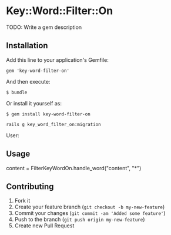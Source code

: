 # Key::Word::Filter::On

TODO: Write a gem description

## Installation

Add this line to your application's Gemfile:

    gem 'key-word-filter-on'

And then execute:

    $ bundle

Or install it yourself as:

    $ gem install key-word-filter-on

    rails g key_word_filter_on:migration

User:


## Usage

 content = FilterKeyWordOn.handle_word("content", "*")




## Contributing

1. Fork it
2. Create your feature branch (`git checkout -b my-new-feature`)
3. Commit your changes (`git commit -am 'Added some feature'`)
4. Push to the branch (`git push origin my-new-feature`)
5. Create new Pull Request
